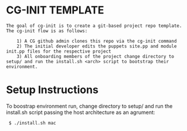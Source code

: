 CG-INIT TEMPLATE
================

	The goal of cg-init is to create a git-based project repo template. The cg-init flow is as follows:

        1) A CG github admin clones this repo via the cg-init command
        2) The initial developer edits the puppets site.pp and module init.pp files for the respective project
        3) All onboarding members of the project change directory to setup/ and run the install.sh <arch> script to bootstrap their environment.

Setup Instructions
==================

To boostrap environment run, change directory to setup/ and run the install.sh script passing the host architecture as an agrument:

     $ ./install.sh mac
